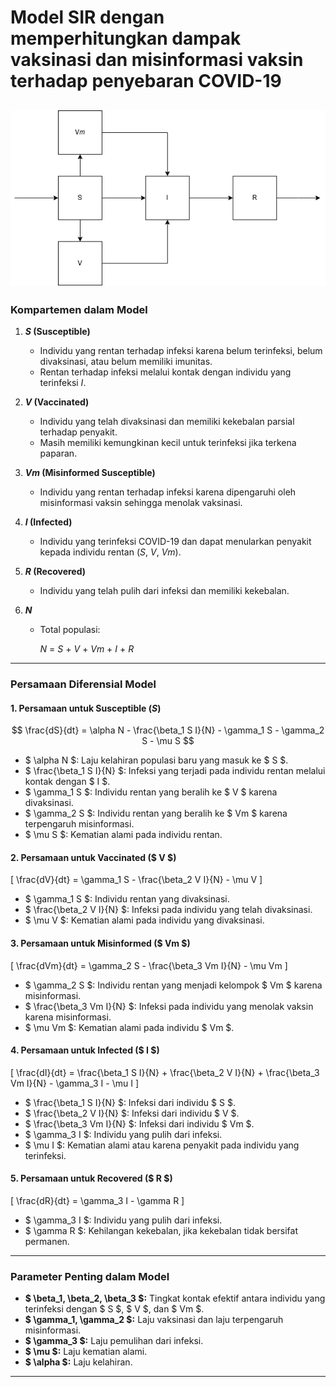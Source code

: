 # **Model SIR dengan memperhitungkan dampak vaksinasi dan misinformasi vaksin terhadap penyebaran COVID-19**
![alt text](image.png)
---

### **Kompartemen dalam Model**
1. **$S$ (Susceptible)**  
   - Individu yang rentan terhadap infeksi karena belum terinfeksi, belum divaksinasi, atau belum memiliki imunitas.
   - Rentan terhadap infeksi melalui kontak dengan individu yang terinfeksi $I$.

2. **$V$ (Vaccinated)**  
   - Individu yang telah divaksinasi dan memiliki kekebalan parsial terhadap penyakit.  
   - Masih memiliki kemungkinan kecil untuk terinfeksi jika terkena paparan.

3. **$Vm$ (Misinformed Susceptible)**  
   - Individu yang rentan terhadap infeksi karena dipengaruhi oleh misinformasi vaksin sehingga menolak vaksinasi.

4. **$I$ (Infected)**  
   - Individu yang terinfeksi COVID-19 dan dapat menularkan penyakit kepada individu rentan ($S$, $V$, $Vm$).

5. **$R$ (Recovered)**  
   - Individu yang telah pulih dari infeksi dan memiliki kekebalan.

6. **$N$**  
   - Total populasi:  
     
     $N$ $=$ $S$ $+$ $V$ $+$ $Vm$ $+$ $I$ $+$ $R$

---

### **Persamaan Diferensial Model**

#### 1. **Persamaan untuk Susceptible ($S$)**  
$$
\frac{dS}{dt} = \alpha N - \frac{\beta_1 S I}{N} - \gamma_1 S - \gamma_2 S - \mu S
$$
- $ \alpha N $: Laju kelahiran populasi baru yang masuk ke $ S $.  
- $ \frac{\beta_1 S I}{N} $: Infeksi yang terjadi pada individu rentan melalui kontak dengan $ I $.  
- $ \gamma_1 S $: Individu rentan yang beralih ke $ V $ karena divaksinasi.  
- $ \gamma_2 S $: Individu rentan yang beralih ke $ Vm $ karena terpengaruh misinformasi.  
- $ \mu S $: Kematian alami pada individu rentan.

#### 2. **Persamaan untuk Vaccinated ($ V $)**  
\[
\frac{dV}{dt} = \gamma_1 S - \frac{\beta_2 V I}{N} - \mu V
\]
- $ \gamma_1 S $: Individu rentan yang divaksinasi.  
- $ \frac{\beta_2 V I}{N} $: Infeksi pada individu yang telah divaksinasi.  
- $ \mu V $: Kematian alami pada individu yang divaksinasi.

#### 3. **Persamaan untuk Misinformed ($ Vm $)**  
\[
\frac{dVm}{dt} = \gamma_2 S - \frac{\beta_3 Vm I}{N} - \mu Vm
\]
- $ \gamma_2 S $: Individu rentan yang menjadi kelompok $ Vm $ karena misinformasi.  
- $ \frac{\beta_3 Vm I}{N} $: Infeksi pada individu yang menolak vaksin karena misinformasi.  
- $ \mu Vm $: Kematian alami pada individu $ Vm $.

#### 4. **Persamaan untuk Infected ($ I $)**  
\[
\frac{dI}{dt} = \frac{\beta_1 S I}{N} + \frac{\beta_2 V I}{N} + \frac{\beta_3 Vm I}{N} - \gamma_3 I - \mu I
\]
- $ \frac{\beta_1 S I}{N} $: Infeksi dari individu $ S $.  
- $ \frac{\beta_2 V I}{N} $: Infeksi dari individu $ V $.  
- $ \frac{\beta_3 Vm I}{N} $: Infeksi dari individu $ Vm $.  
- $ \gamma_3 I $: Individu yang pulih dari infeksi.  
- $ \mu I $: Kematian alami atau karena penyakit pada individu yang terinfeksi.

#### 5. **Persamaan untuk Recovered ($ R $)**  
\[
\frac{dR}{dt} = \gamma_3 I - \gamma R
\]
- $ \gamma_3 I $: Individu yang pulih dari infeksi.  
- $ \gamma R $: Kehilangan kekebalan, jika kekebalan tidak bersifat permanen.

---

### **Parameter Penting dalam Model**
- **$ \beta_1, \beta_2, \beta_3 $:** Tingkat kontak efektif antara individu yang terinfeksi dengan $ S $, $ V $, dan $ Vm $.  
- **$ \gamma_1, \gamma_2 $:** Laju vaksinasi dan laju terpengaruh misinformasi.  
- **$ \gamma_3 $:** Laju pemulihan dari infeksi.  
- **$ \mu $:** Laju kematian alami.  
- **$ \alpha $:** Laju kelahiran.

---
